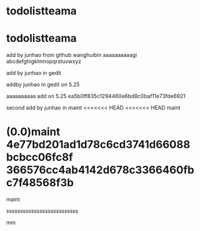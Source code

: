 # todolistteama
# todolistteama

add by junhao from github
wanghuibin
aaaaaaaaaagi
abcdefghigklmnopqrstuvwxyz

add by junhao in gedit

addby junhao in gedit on 5.25

aaaaaaaaaa
add  on 5.25
ea5b0ff835c1294460e6bd8c0baf11e73fde6921

second add by junhao in maint
<<<<<<< HEAD
<<<<<<< HEAD
 maint

(0.0)maint
 4e77bd201ad1d78c6cd3741d66088bcbcc06fc8f
366576cc4ab4142d678c3366460fbc7f48568f3b
=======
 maint

ssssssssssssssssssssssssss

 mm
